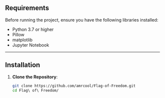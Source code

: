 ## Requirements
Before running the project, ensure you have the following libraries installed:

- Python 3.7 or higher
- Pillow
- matplotlib
- Jupyter Notebook

---

## Installation

1. **Clone the Repository**:
   ```bash
   git clone https://github.com/amrcool/Flag-of-Freedom.git
   cd Flag\ of\ Freedom/
